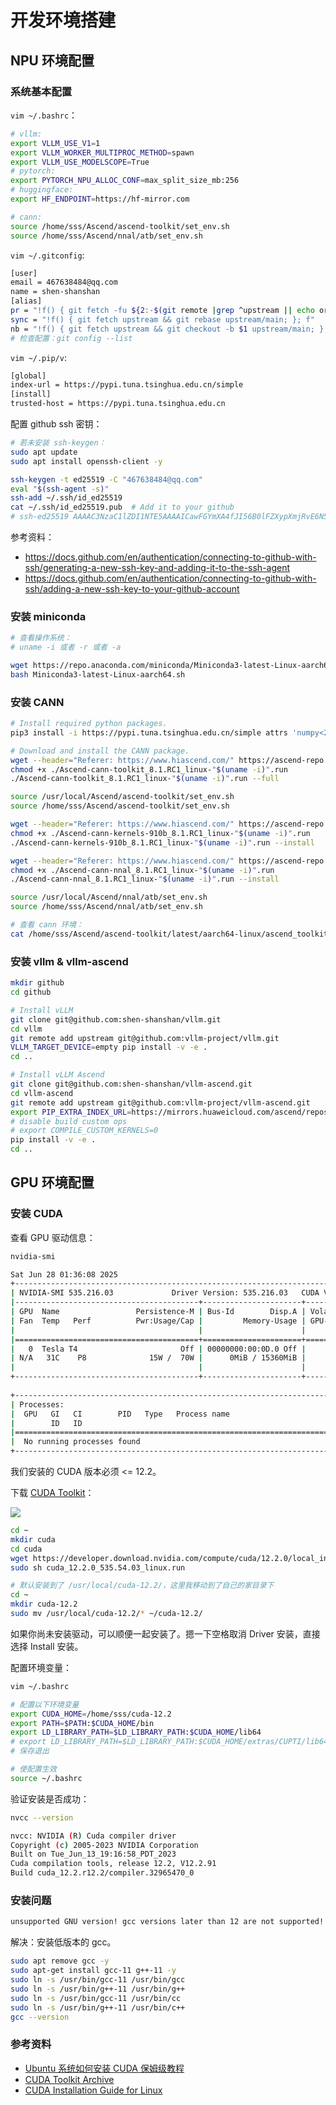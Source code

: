 # 开发环境搭建

## NPU 环境配置

### 系统基本配置

`vim ~/.bashrc`：

```bash
# vllm:
export VLLM_USE_V1=1
export VLLM_WORKER_MULTIPROC_METHOD=spawn
export VLLM_USE_MODELSCOPE=True
# pytorch:
export PYTORCH_NPU_ALLOC_CONF=max_split_size_mb:256
# huggingface:
export HF_ENDPOINT=https://hf-mirror.com

# cann:
source /home/sss/Ascend/ascend-toolkit/set_env.sh
source /home/sss/Ascend/nnal/atb/set_env.sh
```

`vim ~/.gitconfig`:

```bash
[user]
email = 467638484@qq.com
name = shen-shanshan
[alias]
pr = "!f() { git fetch -fu ${2:-$(git remote |grep ^upstream || echo origin)} refs/pull/$1/head:pr/$1 && git checkout pr/$1; }; f"
sync = "!f() { git fetch upstream && git rebase upstream/main; }; f"
nb = "!f() { git fetch upstream && git checkout -b $1 upstream/main; }; f"
# 检查配置：git config --list
```

`vim ~/.pip/v`:

```bash
[global]
index-url = https://pypi.tuna.tsinghua.edu.cn/simple
[install]
trusted-host = https://pypi.tuna.tsinghua.edu.cn
```

配置 github ssh 密钥：

```bash
# 若未安装 ssh-keygen：
sudo apt update
sudo apt install openssh-client -y

ssh-keygen -t ed25519 -C "467638484@qq.com"
eval "$(ssh-agent -s)"
ssh-add ~/.ssh/id_ed25519
cat ~/.ssh/id_ed25519.pub  # Add it to your github
# ssh-ed25519 AAAAC3NzaC1lZDI1NTE5AAAAICawFGYmXA4fJI56B0lFZXypXmjRvE6N5X2lIC14ddDJ 467638484@qq.com
```

参考资料：

- https://docs.github.com/en/authentication/connecting-to-github-with-ssh/generating-a-new-ssh-key-and-adding-it-to-the-ssh-agent
- https://docs.github.com/en/authentication/connecting-to-github-with-ssh/adding-a-new-ssh-key-to-your-github-account

### 安装 miniconda

```bash
# 查看操作系统：
# uname -i 或者 -r 或者 -a

wget https://repo.anaconda.com/miniconda/Miniconda3-latest-Linux-aarch64.sh
bash Miniconda3-latest-Linux-aarch64.sh
```

### 安装 CANN

```bash
# Install required python packages.
pip3 install -i https://pypi.tuna.tsinghua.edu.cn/simple attrs 'numpy<2.0.0' decorator sympy cffi pyyaml pathlib2 psutil protobuf scipy requests absl-py wheel typing_extensions

# Download and install the CANN package.
wget --header="Referer: https://www.hiascend.com/" https://ascend-repo.obs.cn-east-2.myhuaweicloud.com/CANN/CANN%208.1.RC1/Ascend-cann-toolkit_8.1.RC1_linux-"$(uname -i)".run
chmod +x ./Ascend-cann-toolkit_8.1.RC1_linux-"$(uname -i)".run
./Ascend-cann-toolkit_8.1.RC1_linux-"$(uname -i)".run --full

source /usr/local/Ascend/ascend-toolkit/set_env.sh
source /home/sss/Ascend/ascend-toolkit/set_env.sh

wget --header="Referer: https://www.hiascend.com/" https://ascend-repo.obs.cn-east-2.myhuaweicloud.com/CANN/CANN%208.1.RC1/Ascend-cann-kernels-910b_8.1.RC1_linux-"$(uname -i)".run
chmod +x ./Ascend-cann-kernels-910b_8.1.RC1_linux-"$(uname -i)".run
./Ascend-cann-kernels-910b_8.1.RC1_linux-"$(uname -i)".run --install

wget --header="Referer: https://www.hiascend.com/" https://ascend-repo.obs.cn-east-2.myhuaweicloud.com/CANN/CANN%208.1.RC1/Ascend-cann-nnal_8.1.RC1_linux-"$(uname -i)".run
chmod +x ./Ascend-cann-nnal_8.1.RC1_linux-"$(uname -i)".run
./Ascend-cann-nnal_8.1.RC1_linux-"$(uname -i)".run --install

source /usr/local/Ascend/nnal/atb/set_env.sh
source /home/sss/Ascend/nnal/atb/set_env.sh

# 查看 cann 环境：
cat /home/sss/Ascend/ascend-toolkit/latest/aarch64-linux/ascend_toolkit_install.info
```

### 安装 vllm & vllm-ascend

```bash
mkdir github
cd github

# Install vLLM
git clone git@github.com:shen-shanshan/vllm.git
cd vllm
git remote add upstream git@github.com:vllm-project/vllm.git
VLLM_TARGET_DEVICE=empty pip install -v -e .
cd ..

# Install vLLM Ascend
git clone git@github.com:shen-shanshan/vllm-ascend.git
cd vllm-ascend
git remote add upstream git@github.com:vllm-project/vllm-ascend.git
export PIP_EXTRA_INDEX_URL=https://mirrors.huaweicloud.com/ascend/repos/pypi
# disable build custom ops
# export COMPILE_CUSTOM_KERNELS=0
pip install -v -e .
cd ..
```

## GPU 环境配置

### 安装 CUDA

查看 GPU 驱动信息：

```bash
nvidia-smi

Sat Jun 28 01:36:08 2025       
+---------------------------------------------------------------------------------------+
| NVIDIA-SMI 535.216.03             Driver Version: 535.216.03   CUDA Version: 12.2     |
|-----------------------------------------+----------------------+----------------------+
| GPU  Name                 Persistence-M | Bus-Id        Disp.A | Volatile Uncorr. ECC |
| Fan  Temp   Perf          Pwr:Usage/Cap |         Memory-Usage | GPU-Util  Compute M. |
|                                         |                      |               MIG M. |
|=========================================+======================+======================|
|   0  Tesla T4                       Off | 00000000:00:0D.0 Off |                    0 |
| N/A   31C    P8              15W /  70W |      0MiB / 15360MiB |      0%      Default |
|                                         |                      |                  N/A |
+-----------------------------------------+----------------------+----------------------+
                                                                                         
+---------------------------------------------------------------------------------------+
| Processes:                                                                            |
|  GPU   GI   CI        PID   Type   Process name                            GPU Memory |
|        ID   ID                                                             Usage      |
|=======================================================================================|
|  No running processes found                                                           |
+---------------------------------------------------------------------------------------+
```

我们安装的 CUDA 版本必须 <= 12.2。

下载 [CUDA Toolkit](https://developer.nvidia.com/cuda-toolkit-archive)：

![](./images/cuda_installation.png)

```bash
cd ~
mkdir cuda
cd cuda
wget https://developer.download.nvidia.com/compute/cuda/12.2.0/local_installers/cuda_12.2.0_535.54.03_linux.run
sudo sh cuda_12.2.0_535.54.03_linux.run

# 默认安装到了 /usr/local/cuda-12.2/，这里我移动到了自己的家目录下
cd ~
mkdir cuda-12.2
sudo mv /usr/local/cuda-12.2/* ~/cuda-12.2/
```

如果你尚未安装驱动，可以顺便一起安装了。摁一下空格取消 Driver 安装，直接选择 Install 安装。

配置环境变量：

```bash
vim ~/.bashrc

# 配置以下环境变量
export CUDA_HOME=/home/sss/cuda-12.2
export PATH=$PATH:$CUDA_HOME/bin
export LD_LIBRARY_PATH=$LD_LIBRARY_PATH:$CUDA_HOME/lib64
# export LD_LIBRARY_PATH=$LD_LIBRARY_PATH:$CUDA_HOME/extras/CUPTI/lib64
# 保存退出

# 使配置生效
source ~/.bashrc
```

验证安装是否成功：

```bash
nvcc --version

nvcc: NVIDIA (R) Cuda compiler driver
Copyright (c) 2005-2023 NVIDIA Corporation
Built on Tue_Jun_13_19:16:58_PDT_2023
Cuda compilation tools, release 12.2, V12.2.91
Build cuda_12.2.r12.2/compiler.32965470_0
```

### 安装问题

```bash
unsupported GNU version! gcc versions later than 12 are not supported! The nvcc flag '-allow-unsupported-compiler' can be used to override this version check; however, using an unsupported host compiler may cause compilation failure or incorrect run time execution. Use at your own risk.
```

解决：安装低版本的 gcc。

```bash
sudo apt remove gcc -y
sudo apt-get install gcc-11 g++-11 -y
sudo ln -s /usr/bin/gcc-11 /usr/bin/gcc
sudo ln -s /usr/bin/g++-11 /usr/bin/g++
sudo ln -s /usr/bin/gcc-11 /usr/bin/cc
sudo ln -s /usr/bin/g++-11 /usr/bin/c++
gcc --version
```

### 参考资料

- [Ubuntu 系统如何安装 CUDA 保姆级教程](https://blog.csdn.net/Sihang_Xie/article/details/127347139)
- [CUDA Toolkit Archive](https://developer.nvidia.com/cuda-toolkit-archive)
- [CUDA Installation Guide for Linux](https://docs.nvidia.com/cuda/cuda-installation-guide-linux/index.html)

